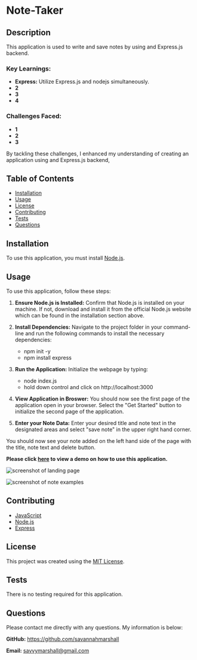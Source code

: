 # Note-Taker

## Description
This application is used to write and save notes by using and Express.js backend.

### Key Learnings:
* **Express:** Utilize Express.js and nodejs simultaneously.
* **2** 
* **3** 
* **4** 

### Challenges Faced:
* **1** 
* **2**
* **3** 

By tackling these challenges, I enhanced my understanding of creating an application using and Express.js backend, 

## Table of Contents
  
- [Installation](#installation)
- [Usage](#usage)
- [License](#license)
- [Contributing](#contributing)
- [Tests](#tests)
- [Questions](#questions)

## Installation
To use this application, you must install [Node.js](https://nodejs.org/en).

## Usage

To use this application, follow these steps:

1. **Ensure Node.js is Installed:** Confirm that Node.js is installed on your machine. If not, download and install it from the official Node.js website which can be found in the installation section above.

2. **Install Dependencies:** Navigate to the project folder in your command-line and run the following commands to install the necessary dependencies:
   * npm init -y
   * npm install express
3. **Run the Application:** Initialize the webpage by typing:
   * node index.js
   * hold down control and click on  http://localhost:3000
4. **View Application in Broswer:** You should now see the first page of the application open in your browser. Select the "Get Started" button to initialize the second page of the application.
5. **Enter your Note Data:** Enter your desired title and note text in the designated areas and select "save note" in the upper right hand corner.

You should now see your note added on the left hand side of the page with the title, note text and delete button.

**Please click [here]() to view a demo on how to use this application.**


![screenshot of landing page]()

![screenshot of note examples]()


## Contributing
* [JavaScript](https://www.javascript.com/)
* [Node.js](https://nodejs.org/en)
* [Express](https://expressjs.com/)

## License
This project was created using the [MIT License](https://opensource.org/license/MIT).

## Tests
There is no testing required for this application.

## Questions
Please contact me directly with any questions. My information is below:  

**GitHub:** https://github.com/savannahmarshall  

**Email:** savvymarshall@gmail.com
